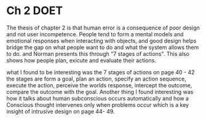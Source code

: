 # Ch 2 DOET
The thesis of chapter 2 is that human error is a consequence of poor design and not user incompetence. People tend to form a mental models and emotional responses when interacting with objects, and good design helps bridge the gap on what people want to do and what the system allows them to do. and Norman presents this through "7 stages of actions". This also shows how people plan, exicute and evaluate their actions.

what I found to be interesting was the 7 stages of actions on page 40 - 42 the stages are form a goal, plan an action, specify an action sequence, execute the action, perceive the worlds response, intercept the outcome, compare the outcome with the goal. Another thing I found interesting was how it talks about human subconscious occurs automatically and how a Conscious thought intervenes only when problems occur which is a key insight of intrusive design on page 44- 49.
